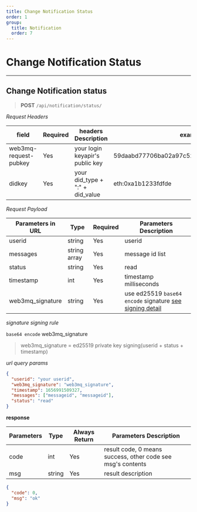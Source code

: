 ```yaml
---
title: Change Notification Status
order: 1
group:
  title: Notification
  order: 7
---
```


# Change Notification Status

---

## Change Notification status

> **POST** `/api/notification/status/`

_Request Headers_

| field                 | Required | headers Description             | example                                     |
| --------------------- | -------- | ------------------------------- | ------------------------------------------- |
| web3mq-request-pubkey | Yes      | your login keyapir's public key | 59daabd77706ba02a97c523513a2ceaed10e4275bd6 |
| didkey                | Yes      | your did_type + ":" + did_value | eth:0xa1b1233fdfde                          |

_Request Payload_

| Parameters in URL | Type         | Required | Parameters Description                                                |
| ----------------- | ------------ | -------- | --------------------------------------------------------------------- |
| userid            | string       | Yes      | userid |
| messages          | string array | Yes      | message id list                                                       |
| status            | string       | Yes      | read                                                                  |
| timestamp         | int          | Yes      | timestamp milliseconds                                                |
| web3mq_signature         | string       | Yes      | use ed25519 `base64 encode` signature [see signing detail](/docs/Ethos-API/signature)                  |

_signature signing rule_

`base64 encode` web3mq_signature

> web3mq_signature = ed25519 private key signing(userid + status + timestamp)

_url query params_

```json
{
  "userid": "your userid",
  "web3mq_signature": "web3mq_signature",
  "timestamp": 1656991509327,
  "messages": ["messageid", "messageid"],
  "status": "read"
}
```

**response**

| Parameters | Type   | Always Return | Parameters Description                                      |
| ---------- | ------ | ------------- | ----------------------------------------------------------- |
| code       | int    | Yes           | result code, 0 means success, other code see msg's contents |
| msg        | string | Yes           | result description                                          |

```json
{
  "code": 0,
  "msg": "ok"
}
```
